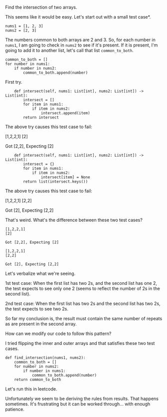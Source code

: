 Find the intersection of two arrays.

This seems like it would be easy. Let's start out with a small test case*.

```
nums1 = [1, 2, 3]
nums2 = [2, 3]
```

The numbers common to both arrays are 2 and 3. So, for each number in `nums1`, I am going to check in `nums2` to see
if it's present. If it is present, I'm going to add it to another list, let's call that list `common_to_both`.

```
common_to_both = []
for number in nums1:
    if number in nums2:
        common_to_both.append(number)
```

First try.

```
    def intersect(self, nums1: List[int], nums2: List[int]) -> List[int]:
        intersect = []
        for item in nums1:
            if item in nums2:
                intersect.append(item)
        return intersect
```

The above try causes this test case to fail:

[1,2,2,1]
[2]

Got [2,2], Expecting [2]


```
    def intersect(self, nums1: List[int], nums2: List[int]) -> List[int]:
        intersect = {}
        for item in nums1:
            if item in nums2:
                intersect[item] = None
        return list(intersect.keys())
```

The above try causes this test case to fail:

[1,2,2,1]
[2,2]

Got [2], Expecting [2,2]

That's weird. What's the difference between these two test cases?

```
[1,2,2,1]
[2]

Got [2,2], Expecting [2]
```

```
[1,2,2,1]
[2,2]

Got [2], Expecting [2,2]
```

Let's verbalize what we're seeing.

1st test case: When the first list has two 2s, and the second list has one 2, the test expects to see only one 2 (seems to reflect the number of 2s in the second list).

2nd test case: When the first list has two 2s and the second list has two 2s, the test expects to see two 2s.

So far my conclusion is, the result must contain the same number of repeats as are present in the second array.

How can we modify our code to follow this pattern?

I tried flipping the inner and outer arrays and that satisfies these two test cases. 

```
def find_intersection(nums1, nums2):
    common_to_both = []
    for number in nums2:
        if number in nums1:
            common_to_both.append(number)
    return common_to_both
```

Let's run this in leetcode.



Unfortunately we seem to be deriving the rules from results. That happens sometimes. It's frustrating but it can be worked through... with enough patience.


